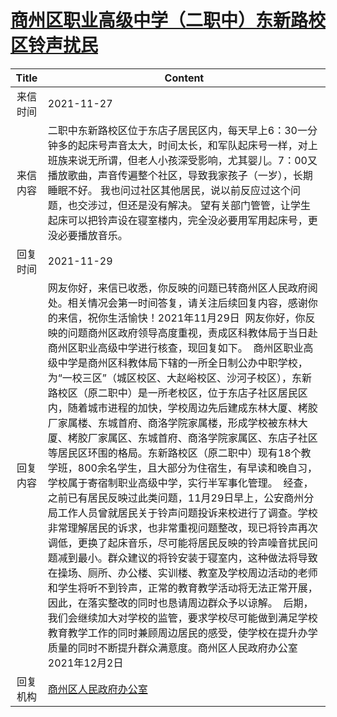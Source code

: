# <a href="http://www.shangluo.gov.cn/zmhd/ldxxxx.jsp?urltype=leadermail.LeaderMailContentUrl&wbtreeid=1112&leadermailid=8265">商州区职业高级中学（二职中）东新路校区铃声扰民</a>
|Title|Content|
|:---:|---|
|来信时间|2021-11-27|
|来信内容|二职中东新路校区位于东店子居民区内，每天早上6：30一分钟多的起床号声音太大，时间太长，和军队起床号一样，对上班族来说无所谓，但老人小孩深受影响，尤其婴儿。7：00又播放歌曲，声音传遍整个社区，导致我家孩子（一岁），长期睡眠不好。 我也问过社区其他居民，说以前反应过这个问题，也交涉过，但还是没有解决。 望有关部门管管，让学生起床可以把铃声设在寝室楼内，完全没必要用军用起床号，更没必要播放音乐。|
|回复时间|2021-11-29|
|回复内容|网友你好，来信已收悉，你反映的问题已转商州区人民政府阅处。相关情况会第一时间答复，请关注后续回复内容，感谢你的来信，祝你生活愉快！2021年11月29日  网友你好，你反映的问题商州区政府领导高度重视，责成区科教体局于当日赴商州区职业高级中学进行核查，现回复如下。  商州区职业高级中学是商州区科教体局下辖的一所全日制公办中职学校，为“一校三区”（城区校区、大赵峪校区、沙河子校区），东新路校区（原二职中）是一所老校区，位于东店子社区居民区内，随着城市进程的加快，学校周边先后建成东林大厦、栲胶厂家属楼、东城首府、商洛学院家属楼，形成学校被东林大厦、栲胶厂家属区、东城首府、商洛学院家属区、东店子社区等居民区环围的格局。东新路校区（原二职中）现有18个教学班，800余名学生，且大部分为住宿生，有早读和晚自习，学校属于寄宿制职业高级中学，实行半军事化管理。  经查，之前已有居民反映过此类问题，11月29日早上，公安商州分局工作人员曾就居民关于铃声问题投诉来校进行了调查。学校非常理解居民的诉求，也非常重视问题整改，现已将铃声再次调低，更换了起床音乐，尽可能将居民反映的铃声噪音扰民问题减到最小。群众建议的将铃安装于寝室内，这种做法将导致在操场、厕所、办公楼、实训楼、教室及学校周边活动的老师和学生将听不到铃声，正常的教育教学活动将无法正常开展，因此，在落实整改的同时也恳请周边群众予以谅解。  后期，我们会继续加大对学校的监管，要求学校尽可能做到满足学校教育教学工作的同时兼顾周边居民的感受，使学校在提升办学质量的同时不断提升群众满意度。商州区人民政府办公室2021年12月2日|
|回复机构|<a href="../../categories/agencies/商州区人民政府办公室.md">商州区人民政府办公室</a>|
